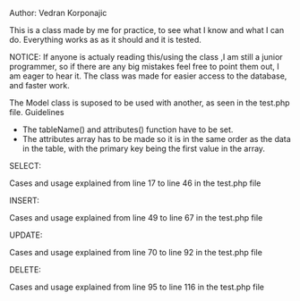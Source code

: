 Author: Vedran Korponajic

This is a class made by me for practice, to see what I know and what I can do.
Everything works as as it should and it is tested.

NOTICE: If anyone is actualy reading this/using the class ,I am still a junior programmer, so if there are any big mistakes feel free to point them out, I am eager to hear it.
The class was made for easier access to the database, and faster work.


The Model class is suposed to be used with another, as seen in the test.php file. 
Guidelines
- The tableName() and attributes() function have to be set.
- The attributes array has to be made so it is in the same order as the data in the table, with the primary key being the first value in the array.

SELECT:

Cases and usage explained from line 17 to line 46 in the test.php file

INSERT:

Cases and usage explained from line 49 to line 67 in the test.php file

UPDATE:

Cases and usage explained from line 70 to line 92 in the test.php file

DELETE:

Cases and usage explained from line 95 to line 116 in the test.php file
